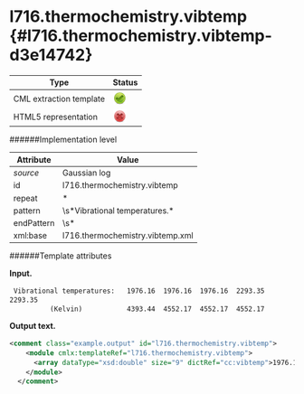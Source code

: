 # l716.thermochemistry.vibtemp {#l716.thermochemistry.vibtemp-d3e14742}


| Type                                                                                                                                                | Status                                                                                                                                              |
|----|----|
| CML extraction template                                                                                                                             | ![](/imgs/Total.png)                                                                                                                                |
| HTML5 representation                                                                                                                                | ![](/imgs/None.png)                                                                                                                                 |

######Implementation level

| Attribute                                                                                                                                           | Value                                                                                                                                               |
|----|----|
| *source*                                                                                                                                            | Gaussian log                                                                                                                                        |
| id                                                                                                                                                  | l716.thermochemistry.vibtemp                                                                                                                        |
| repeat                                                                                                                                              | \*                                                                                                                                                  |
| pattern                                                                                                                                             | \\s\*Vibrational temperatures.\*                                                                                                                    |
| endPattern                                                                                                                                          | \\s\*                                                                                                                                               |
| xml:base                                                                                                                                            | l716.thermochemistry.vibtemp.xml                                                                                                                    |

######Template attributes

**Input.**

     Vibrational temperatures:   1976.16  1976.16  1976.16  2293.35  2293.35
              (Kelvin)           4393.44  4552.17  4552.17  4552.17
      

**Output text.**

```xml
<comment class="example.output" id="l716.thermochemistry.vibtemp">
    <module cmlx:templateRef="l716.thermochemistry.vibtemp">
      <array dataType="xsd:double" size="9" dictRef="cc:vibtemp">1976.16 1976.16 1976.16 2293.35 2293.35 4393.44 4552.17 4552.17 4552.17</array>
    </module>
  </comment>
```
